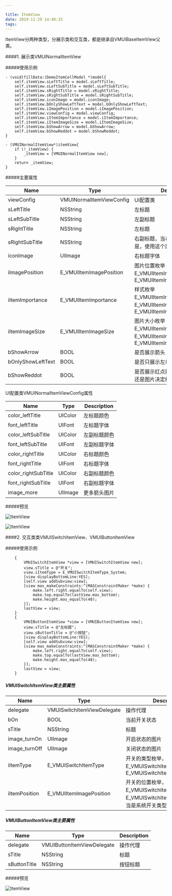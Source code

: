 ```yaml
---

title: ItemView
date: 2019-11-29 14:48:33
tags:
---
```


ItemView分两种类型，分展示类和交互类，都是继承自VMUIBaseItemView父类。

####1. 展示类VMUINormalItemView

#####使用示例

```
- (void)fillData:(DemoItemCellModel *)model{
    self.itemView.sLeftTitle = model.sLeftTitle;
    self.itemView.sLeftSubTitle = model.sLeftSubTitle;
    self.itemView.sRightTitle = model.sRightTitle;
    self.itemView.sRightSubTitle = model.sRightSubTitle;
    self.itemView.iconImage = model.iconImage;
    self.itemView.bOnlyShowLeftText = model.bOnlyShowLeftText;
    self.itemView.iImagePosition = model.iImagePosition;
    self.itemView.viewConfig = model.viewConfig;
    self.itemView.iItemImportance = model.iItemImportance;
    self.itemView.iItemImageSize = model.iItemImageSize;
    self.itemView.bShowArrow = model.bShowArrow;
    self.itemView.bShowReddot = model.bShowReddot;
}

- (VMUINormalItemView*)itemView{
    if (!_itemView) {
        _itemView = [VMUINormalItemView new];
    }
    return _itemView;
}
```



#####主要属性

| Name              | Type                     | Description                                                  |
| ----------------- | ------------------------ | ------------------------------------------------------------ |
| viewConfig        | VMUINormalItemViewConfig | UI配置类                                                     |
| sLeftTitle        | NSString                 | 左标题                                                       |
| sLeftSubTitle     | NSString                 | 左副标题                                                     |
| sRightTitle       | NSString                 | 左标题                                                       |
| sRightSubTitle    | NSString                 | 右副标题，当右边只有一个标题是，使用这个属性                 |
| iconImage         | UIImage                  | 右标题字体                                                   |
| iImagePosition    | E_VMUIItemImagePosition  | 图片位置枚举E_VMUIItemImagePosition_Left、E_VMUIItemImagePosition_Right |
| iItemImportance   | E_VMUIItemImportance     | 样式枚举E_VMUIItemImportance_Normal、E_VMUIItemImportance_Strong、E_VMUIItemImportance_Weak |
| iItemImageSize    | E_VMUIItemImageSize      | 图片大小枚举E_VMUIItemImageSize_Min、E_VMUIItemImageSize_Middle、E_VMUIItemImageSize_Max |
| bShowArrow        | BOOL                     | 是否展示箭头                                                 |
| bOnlyShowLeftText | BOOL                     | 是否只展示左单侧文字                                         |
| bShowReddot       | BOOL                     | 是否展示红点提示，内部根据文本还是图片决定红点位置           |



UI配置类VMUINormalItemViewConfig属性

| Name                | Type    | Description  |
| ------------------- | ------- | ------------ |
| color_leftTitle     | UIColor | 左标题颜色   |
| font_leftTitle      | UIFont  | 左标题字体   |
| color_leftSubTitle  | UIColor | 左副标题颜色 |
| font_leftSubTitle   | UIFont  | 左副标题字体 |
| color_rightTitle    | UIColor | 右标题颜色   |
| font_rightTitle     | UIFont  | 右标题字体   |
| color_rightSubTitle | UIColor | 右副标题颜色 |
| font_rightSubTitle  | UIFont  | 右副标题字体 |
| image_more          | UIImage | 更多箭头图片 |



#####预览

![ItemView](images/ItemView1.png)

![ItemView](images/ItemView2.png)   



















####2. 交互类类VMUISwitchItemView、VMUIButtonItemView

#####使用示例

```
    {
        VMUISwitchItemView *view = [VMUISwitchItemView new];
        view.sTitle = @"开关";
        view.iItemType = E_VMUISwitchItemType_System;
        [view displayBottomLine:YES];
        [self.view addSubview:view];
        [view mas_makeConstraints:^(MASConstraintMaker *make) {
            make.left.right.equalTo(self.view);
            make.top.equalTo(lastView.mas_bottom);
            make.height.mas_equalTo(48);
        }];
        lastView = view;
    }
    {
        VMUIButtonItemView *view = [VMUIButtonItemView new];
        view.sTitle = @"左标题";
        view.sButtonTitle = @"小按钮";
        [view displayBottomLine:YES];
        [self.view addSubview:view];
        [view mas_makeConstraints:^(MASConstraintMaker *make) {
            make.left.right.equalTo(self.view);
            make.top.equalTo(lastView.mas_bottom);
            make.height.mas_equalTo(48);
        }];
        lastView = view;
    }
```



##### VMUISwitchItemView类主要属性

| Name          | Type                       | Description                                                  |
| ------------- | -------------------------- | ------------------------------------------------------------ |
| delegate      | VMUISwitchItemViewDelegate | 操作代理                                                     |
| bOn           | BOOL                       | 当前开关状态                                                 |
| sTitle        | NSString                   | 标题                                                         |
| image_turnOn  | UIImage                    | 开启状态的图片                                               |
| image_turnOff | UIImage                    | 关闭状态的图片                                               |
| iItemType     | E_VMUISwitchItemType       | 开关的类型枚举，E_VMUISwitchItemType_Image、E_VMUISwitchItemType_System |
| iItemPosition | E_VMUIItemImagePosition    | 开关的位置枚举，E_VMUISwitchItemPostion_Left、E_VMUISwitchItemPostion_Right，当是系统开关类型时不起效 |



##### VMUIButtonItemView类主要属性

| Name         | Type                       | Description |
| ------------ | -------------------------- | ----------- |
| delegate     | VMUIButtonItemViewDelegate | 操作代理    |
| sTitle       | NSString                   | 标题        |
| sButtonTitle | NSString                   | 按钮标题    |



#####预览

![ItemView](images/ItemView3.png)




